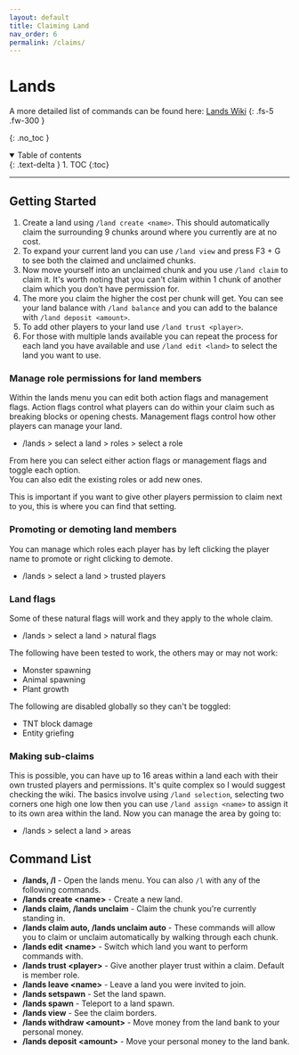 ```yaml
---
layout: default
title: Claiming Land
nav_order: 6
permalink: /claims/
---
```


# Lands
A more detailed list of commands can be found here: [Lands Wiki](https://wiki.helpch.at/glares-plugins/guilds-w.i.p-migration/commands-and-permissions)
{: .fs-5 .fw-300 }

{: .no_toc }

<details open markdown="block">
  <summary>
    Table of contents
  </summary>
  {: .text-delta }
1. TOC
{:toc}
</details>

---

## Getting Started
1. Create a land using `/land create <name>`. This should automatically claim the surrounding 9 chunks around where you currently are at no cost.
2. To expand your current land you can use `/land view` and press F3 + G to see both the claimed and unclaimed chunks.
3. Now move yourself into an unclaimed chunk and you use `/land claim` to claim it. It's worth noting that you can't claim within 1 chunk of another claim which you don't have permission for.
4. The more you claim the higher the cost per chunk will get. You can see your land balance with `/land balance` and you can add to the balance with `/land deposit <amount>`.
5. To add other players to your land use `/land trust <player>`.
6. For those with multiple lands available you can repeat the process for each land you have available and use `/land edit <land>` to select the land you want to use.

### Manage role permissions for land members
Within the lands menu you can edit both action flags and management flags. Action flags control what players can do within your claim such as breaking blocks or opening chests. Management flags control how other players can manage your land.
- /lands > select a land > roles > select a role

From here you can select either action flags or management flags and toggle each option.\
You can also edit the existing roles or add new ones.

This is important if you want to give other players permission to claim next to you, this is where you can find that setting.

### Promoting or demoting land members
You can manage which roles each player has by left clicking the player name to promote or right clicking to demote.
- /lands > select a land > trusted players

### Land flags
Some of these natural flags will work and they apply to the whole claim.
- /lands > select a land > natural flags

The following have been tested to work, the others may or may not work:
- Monster spawning
- Animal spawning
- Plant growth

The following are disabled globally so they can't be toggled:
- TNT block damage
- Entity griefing

### Making sub-claims
This is possible, you can have up to 16 areas within a land each with their own trusted players and permissions. It's quite complex so I would suggest checking the wiki. The basics involve using `/land selection`, selecting two corners one high one low then you can use `/land assign <name>` to assign it to its own area within the land. Now you can manage the area by going to:
- /lands > select a land > areas

## Command List
- **/lands, /l** - Open the lands menu. You can also `/l` with any of the following commands.
- **/lands create \<name>** - Create a new land.
- **/lands claim, /lands unclaim** - Claim the chunk you're currently standing in.
- **/lands claim auto, /lands unclaim auto** - These commands will allow you to claim or unclaim automatically by walking through each chunk.
- **/lands edit \<name>** - Switch which land you want to perform commands with.
- **/lands trust \<player>** - Give another player trust within a claim. Default is member role.
- **/lands leave \<name>** - Leave a land you were invited to join.
- **/lands setspawn** - Set the land spawn.
- **/lands spawn** - Teleport to a land spawn.
- **/lands view** - See the claim borders.
- **/lands withdraw \<amount>** - Move money from the land bank to your personal money.
- **/lands deposit \<amount>** - Move your personal money to the land bank.


